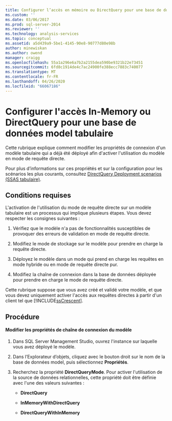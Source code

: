 ```yaml
---
title: Configurer l’accès en mémoire ou DirectQuery pour une base de données model tabulaire | Microsoft Docs
ms.custom: ''
ms.date: 03/06/2017
ms.prod: sql-server-2014
ms.reviewer: ''
ms.technology: analysis-services
ms.topic: conceptual
ms.assetid: a5d439a9-5be1-4145-90e8-90777d80e98b
author: minewiskan
ms.author: owend
manager: craigg
ms.openlocfilehash: 55a1a296e6a7b2a2155dea590be9321b22e73451
ms.sourcegitcommit: 6fd8c1914de4c7ac24900fe388ecc7883c740077
ms.translationtype: MT
ms.contentlocale: fr-FR
ms.lasthandoff: 04/26/2020
ms.locfileid: "66067186"
---
```

# <a name="configure-in-memory-or-directquery-access-for-a-tabular-model-database"></a>Configurer l'accès In-Memory ou DirectQuery pour une base de données model tabulaire
  Cette rubrique explique comment modifier les propriétés de connexion d'un modèle tabulaire qui a déjà été déployé afin d'activer l'utilisation du modèle en mode de requête directe.  
  
 Pour plus d’informations sur ces propriétés et sur la configuration pour les scénarios les plus courants, consultez [DirectQuery Deployment scenarios &#40;SSAS tabulaire&#41;](../directquery-deployment-scenarios-ssas-tabular.md).  
  
## <a name="requirements"></a>Conditions requises  
 L'activation de l'utilisation du mode de requête directe sur un modèle tabulaire est un processus qui implique plusieurs étapes. Vous devez respecter les consignes suivantes :  
  
1.  Vérifiez que le modèle n'a pas de fonctionnalités susceptibles de provoquer des erreurs de validation en mode de requête directe.  
  
2.  Modifiez le mode de stockage sur le modèle pour prendre en charge la requête directe.  
  
3.  Déployez le modèle dans un mode qui prend en charge les requêtes en mode hybride ou en mode de requête directe pur.  
  
4.  Modifiez la chaîne de connexion dans la base de données déployée pour prendre en charge le mode de requête directe.  
  
 Cette rubrique suppose que vous avez créé et validé votre modèle, et que vous devez uniquement activer l'accès aux requêtes directes à partir d'un client tel que [!INCLUDE[ssCrescent](../../includes/sscrescent-md.md)].  
  
## <a name="procedure"></a>Procédure  
  
#### <a name="change-the-connection-string-properties-of-the-model"></a>Modifier les propriétés de chaîne de connexion du modèle  
  
1.  Dans SQL Server Management Studio, ouvrez l'instance sur laquelle vous avez déployé le modèle.  
  
2.  Dans l’Explorateur d’objets, cliquez avec le bouton droit sur le nom de la base de données model, puis sélectionnez **Propriétés**.  
  
3.  Recherchez la propriété **DirectQueryMode**. Pour activer l'utilisation de la source de données relationnelles, cette propriété doit être définie avec l'une des valeurs suivantes :  
  
    -   **DirectQuery**  
  
    -   **InMemoryWithDirectQuery**  
  
    -   **DirectQueryWithInMemory**  
  
  
